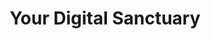 ---
layout: promo
slug: your-digital-sanctuary
title: Your Digital Sanctuary
title_html: Your<br>Digital<br>Sanctuary
description_html: At Embodied Creative, we are currently on a mission to support conscious brands and build a diverse portfolio that echoes the values of wellness, sustainability, and creativity.<br><br>In exchange for a significant discount, you'll have the opportunity to collaborate with us and co-create a dynamic website, one that can grow with your brand and make you stand out in a competitive market.<br><br>We welcome brands that resonate with Embody Creative's core values and showcase a collection of high-quality images for which they possess full rights or have secured written permission for use.<br><br>Only three brands will be offered this opportunity. Together, we can create a digital presence that embodies your vision and aspirations.<br><br><span class="button collab-button cursor-pointer" href="#">Apply here.</span>
featured-image: /images/portfolio-projects/your-digital-sanctuary/your-digital-sanctuary-featured-image.jpg
gallery: 
  - image: /images/portfolio-projects/your-digital-sanctuary/your-digital-sanctuary-mobile.jpg
    alt-text: Mobile View of Your Digital Sanctuary's Website
  - image: /images/portfolio-projects/your-digital-sanctuary/your-digital-sanctuary-laptop.jpg
    alt-text: Laptop View of Your Digital Sanctuary's Website
  - image: /images/samkalpa-portfolio-10.jpg
    alt-text: Stylish Desk Space 
seo: 
  title: Collaboration Opportunity
  description: Explore collaboration opportunities with Embodied Creative, dedicated to supporting conscious brands by co-creating dynamic, sustainable, and standout websites. Join our mission for wellness, sustainability, and creativity. Limited slots available.
  keywords: Conscious Brand Collaboration, Website Collaboration, Sustainable Website Design, Wellness Brand Collaboration, Creative Website Partnership, Discounted Website Development, Embodied Creative Collaborations, Portfolio Building Partnerships
  social_image: /images/portfolio-projects/your-digital-sanctuary/your-digital-sanctuary-mobile.jpg
  hide-from-google: false
---